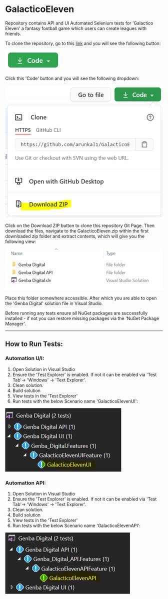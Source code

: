 # GalacticoEleven
Repository contains API and UI Automated Selenium tests for 'Galactico Eleven' a fantasy football game which users can create leagues with friends.

To clone the repository, go to this [link](https://github.com/arunkal1/GalacticoEleven "Arun Kalwan - GalacticoEleven") and you will see the following button:

<img src="https://github.com/arunkal1/GalacticoEleven/blob/main/img/code_button.PNG">

Click this 'Code' button and you will see the following dropdown:

<img src="https://github.com/arunkal1/GalacticoEleven/blob/main/img/how_to_clone.PNG">

Click on the Download ZIP button to clone this repository Git Page. Then download the files, navigate to the GalacticoEleven.zip within the first downloaded zip folder and extract contents, which will give you the following view:

<img src="https://github.com/arunkal1/GalacticoEleven/blob/main/img/extracted_files.PNG">

Place this folder somewhere accessible. After which you are able to open the 'Genba Digital' solution file in Visual Studio.

Before running any tests ensure all NuGet packages are successfully installed - if not you can restore missing packages via the 'NuGet Package Manager'.

<hr>

## How to Run Tests:
### Automation U/I:
1) Open Solution in Visual Studio
2) Ensure the 'Test Explorer' is enabled. If not it can be enabled via 'Test Tab'-> 'Windows' -> 'Text Explorer'.
3) Clean solution.
4) Build solution
5) View tests in the 'Test Explorer'
6) Run tests with the below Scenario name 'GalacticoElevenUI': 
<img src="https://github.com/arunkal1/GalacticoEleven/blob/main/img/UI_TestExplorer.PNG">

### Automation API:
1) Open Solution in Visual Studio
2) Ensure the 'Test Explorer' is enabled. If not it can be enabled via 'Test Tab'-> 'Windows' -> 'Text Explorer'.
3) Clean solution.
4) Build solution
5) View tests in the 'Test Explorer'
6) Run tests with the below Scenario name 'GalacticoElevenAPI': 
<img src="https://github.com/arunkal1/GalacticoEleven/blob/main/img/API_TestExplorer.PNG">
